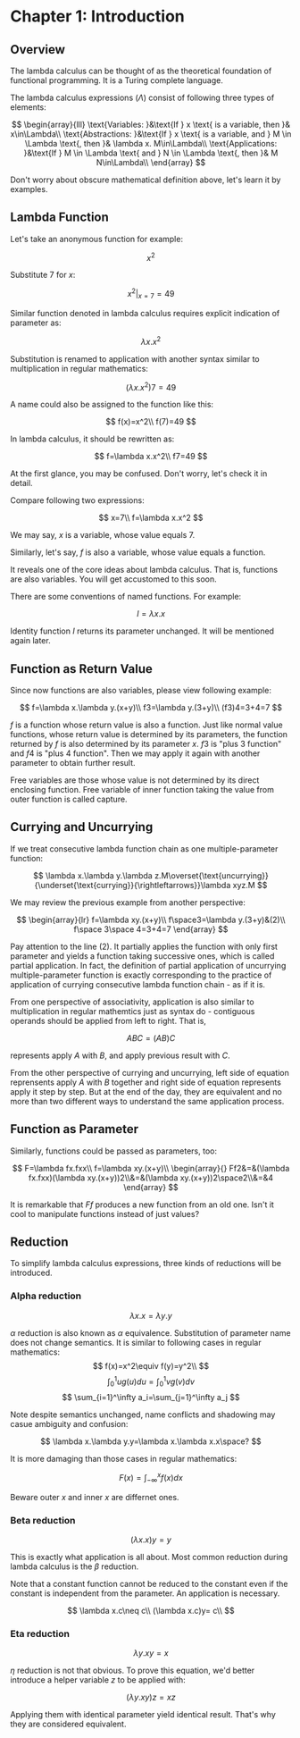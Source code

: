 # Chapter 1: Introduction


## Overview

The lambda calculus can be thought of as the theoretical foundation of functional programming. It is a Turing complete language.

The lambda calculus expressions ($\Lambda$) consist of following three types of elements:

$$
\begin{array}{lll}
\text{Variables: }&\text{If } x \text{ is a variable, then }& x\in\Lambda\\
\text{Abstractions: }&\text{If }  x \text{ is a variable, and } M \in \Lambda \text{, then }& \lambda x. M\in\Lambda\\
\text{Applications: }&\text{If } M \in \Lambda \text{ and } N \in \Lambda \text{, then }& M N\in\Lambda\\
\end{array}
$$

Don't worry about obscure mathematical definition above, let's learn it by examples.


## Lambda Function

Let's take an anonymous function for example:

$$
x^2
$$

Substitute $7$ for $x$:

$$
x^2|_{x=7}=49
$$

Similar function denoted in lambda calculus requires explicit indication of parameter as:

$$
\lambda x.x^2
$$

Substitution is renamed to application with another syntax similar to multiplication in regular mathematics:

$$
(\lambda x.x^2)7=49
$$

A name could also be assigned to the function like this:

$$
f(x)=x^2\\
f(7)=49
$$


In lambda calculus, it should be rewritten as:

$$
f=\lambda x.x^2\\
f7=49
$$

At the first glance, you may be confused. Don't worry, let's check it in detail.

Compare following two expressions:

$$
x=7\\
f=\lambda x.x^2
$$

We may say, $x$ is a variable, whose value equals $7$.

Similarly, let's say, $f$ is also a variable, whose value equals a function. 

It reveals one of the core ideas about lambda calculus. That is, functions are also variables. You will get accustomed to this soon.

There are some conventions of named functions. For example:

$$
I=\lambda x.x
$$

Identity function $I$ returns its parameter unchanged. It will be mentioned again later.

## Function as Return Value

Since now functions are also variables, please view following example:

$$
f=\lambda x.\lambda y.(x+y)\\
f3=\lambda y.(3+y)\\
(f3)4=3+4=7
$$

$f$ is a function whose return value is also a function. Just like normal value functions, whose return value is determined by its parameters, the function returned by $f$ is also determined by its parameter $x$. $f3$ is "plus 3 function" and $f4$ is "plus 4 function". Then we may apply it again with another parameter to obtain further result.

Free variables are those whose value is not determined by its direct enclosing function. Free variable of inner function taking the value from outer function is called capture.

## Currying and Uncurrying


If we treat consecutive lambda function chain as one multiple-parameter function:

$$
\lambda x.\lambda y.\lambda z.M\overset{\text{uncurrying}}{\underset{\text{currying}}{\rightleftarrows}}\lambda xyz.M
$$

We may review the previous example from another perspective:

$$
\begin{array}{lr}
f=\lambda xy.(x+y)\\
f\space3=\lambda y.(3+y)&(2)\\
f\space 3\space 4=3+4=7
\end{array}
$$

Pay attention to the line $(2)$. It partially applies the function with only first parameter and yields a function taking successive ones, which is called partial application. 
In fact, the definition of partial application of uncurrying multiple-parameter function is exactly corresponding to the practice of application of currying consecutive lambda function chain - as if it is.

From one perspective of associativity, application is also similar to multiplication in regular mathemtics just as syntax do - contiguous operands should be applied from left to right. That is,

$$
ABC=(AB)C
$$

represents apply $A$ with $B$, and apply previous result with $C$.

From the other perspective of currying and uncurrying, left side of equation reprensents apply $A$ with $B$ together and right side of equation represents apply it step by step. But at the end of the day, they are equivalent and no more than two different ways to understand the same application process.

## Function as Parameter

Similarly, functions could be passed as parameters, too:

$$
F=\lambda fx.fxx\\
f=\lambda xy.(x+y)\\
\begin{array}{}
Ff2&=&(\lambda fx.fxx)(\lambda xy.(x+y))2\\&=&(\lambda xy.(x+y))2\space2\\&=&4
\end{array}
$$

It is remarkable that $Ff$ produces a new function from an old one. Isn't it cool to manipulate functions instead of just values?

## Reduction

To simplify lambda calculus expressions, three kinds of reductions will be introduced.

### Alpha reduction

$$
\lambda x.x = \lambda y.y
$$

$\alpha$ reduction is also known as $\alpha$ equivalence. Substitution of parameter name does not change semantics. It is similar to following cases in regular mathematics:
$$
f(x)=x^2\equiv f(y)=y^2\\
$$
$$
\int_0^1ug(u)du=\int_0^1vg(v)dv
$$
$$
\sum_{i=1}^\infty a_i=\sum_{j=1}^\infty a_j
$$



Note despite semantics unchanged, name conflicts and shadowing may casue ambiguity and confusion:

$$
\lambda x.\lambda y.y=\lambda x.\lambda x.x\space?
$$

It is more damaging than those cases in regular mathematics:

$$
F(x)=\int_{-\infty}^xf(x)dx
$$

Beware outer $x$ and inner $x$ are differnet ones.

### Beta reduction


$$
(\lambda x.x)y = y
$$

This is exactly what application is all about. Most common reduction during lambda calculus is the $\beta$ reduction.

Note that a constant function cannot be reduced to the constant even if the constant is independent from the parameter. An application is necessary.

$$
\lambda x.c\neq c\\
(\lambda x.c)y= c\\
$$


### Eta reduction


$$
\lambda  y.xy=x
$$

$\eta$ reduction is not that obvious. To prove this equation, we'd better introduce a helper variable $z$ to be applied with:

$$
(\lambda  y.xy)z=xz
$$

Applying them with identical parameter yield identical result. That's why they are considered equivalent.